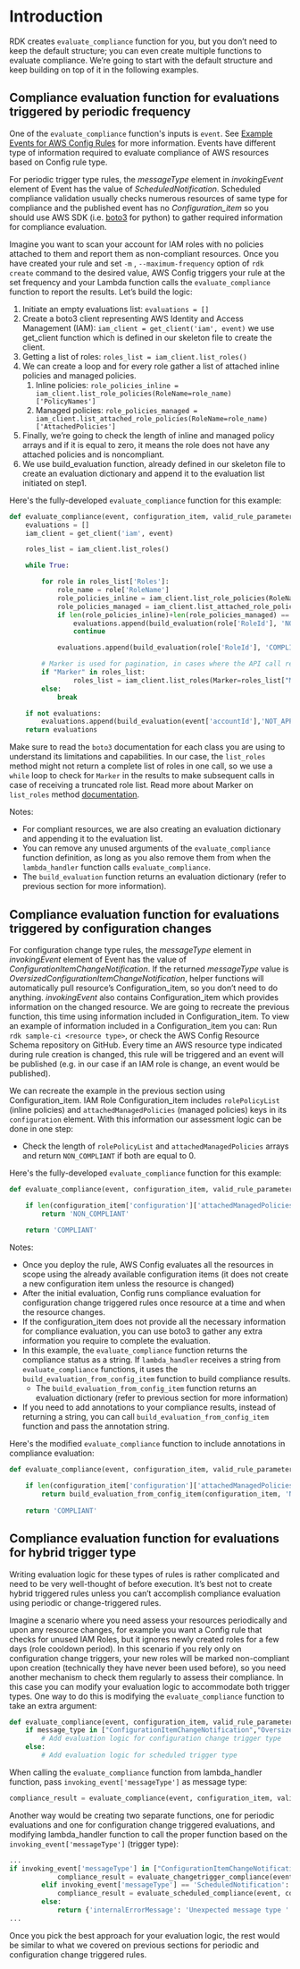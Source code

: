 # Introduction

RDK creates `evaluate_compliance` function for you, but you don’t need to keep the default structure; you can even create multiple functions to evaluate compliance. We’re going to start with the default structure and keep building on top of it in the following examples.

## Compliance evaluation function for evaluations triggered by periodic frequency

One of the `evaluate_compliance` function's inputs is `event`. See [Example Events for AWS Config Rules](https://docs.aws.amazon.com/config/latest/developerguide/evaluate-config_develop-rules_example-events.html) for more information. Events have different type of information required to evaluate compliance of AWS resources based on Config rule type.

For periodic trigger type rules, the _messageType_ element in _invokingEvent_ element of Event has the value of _ScheduledNotification_. Scheduled compliance validation usually checks numerous resources of same type for compliance and the published event has no _Configuration_item_ so you should use AWS SDK (i.e. [boto3](https://boto3.amazonaws.com/v1/documentation/api/latest/guide/quickstart.html) for python) to gather required information for compliance evaluation.

Imagine you want to scan your account for IAM roles with no policies attached to them and report them as non-compliant resources. Once you have created your rule and set `-m` , `--maximum-frequency` option of `rdk create` command to the desired value, AWS Config triggers your rule at the set frequency and your Lambda function calls the `evaluate_compliance` function to report the results.
Let’s build the logic:

1. Initiate an empty evaluations list: `evaluations = []`
2. Create a boto3 client representing AWS Identity and Access Management (IAM): `iam_client = get_client('iam', event)`
we use get_client function which is defined in our skeleton file to create the client.
3. Getting a list of roles: `roles_list = iam_client.list_roles()`
4. We can create a loop and for every role gather a list of attached inline policies and managed policies.
   1. Inline policies: `role_policies_inline = iam_client.list_role_policies(RoleName=role_name)['PolicyNames']`
   2. Managed policies: `role_policies_managed = iam_client.list_attached_role_policies(RoleName=role_name)['AttachedPolicies']`
5. Finally, we’re going to check the length of inline and managed policy arrays and if it is equal to zero, it means the role does not have any attached policies and is noncompliant.
6. We use build_evaluation function, already defined in our skeleton file to create an evaluation dictionary and append it to the evaluation list initiated on step1.

Here's the fully-developed `evaluate_compliance` function for this example:

```python
def evaluate_compliance(event, configuration_item, valid_rule_parameters):
    evaluations = []
    iam_client = get_client('iam', event)

    roles_list = iam_client.list_roles()

    while True:

        for role in roles_list['Roles']:
            role_name = role['RoleName']
            role_policies_inline = iam_client.list_role_policies(RoleName=role_name)['PolicyNames']
            role_policies_managed = iam_client.list_attached_role_policies(RoleName=role_name)['AttachedPolicies']
            if len(role_policies_inline)+len(role_policies_managed) == 0 :
                evaluations.append(build_evaluation(role['RoleId'], 'NON_COMPLIANT', event, resource_type='AWS::IAM::Role'))
                continue

            evaluations.append(build_evaluation(role['RoleId'], 'COMPLIANT', event, resource_type='AWS::IAM::Role'))

        # Marker is used for pagination, in cases where the API call returns too many results to display at once
        if "Marker" in roles_list:
                roles_list = iam_client.list_roles(Marker=roles_list["Marker"])
        else:
            break

    if not evaluations:
        evaluations.append(build_evaluation(event['accountId'],'NOT_APPLICABLE', event, resource_type='AWS::::Account'))
    return evaluations

```

Make sure to read the `boto3` documentation for each class you are using to understand its limitations and capabilities. In our case, the `list_roles` method might not return a complete list of roles in one call, so we use a `while` loop to check for `Marker` in the results to make subsequent calls in case of receiving a truncated role list. Read more about Marker on `list_roles` method [documentation](https://boto3.amazonaws.com/v1/documentation/api/1.9.42/reference/services/iam.html#IAM.Client.list_roles).

Notes:

- For compliant resources, we are also creating an evaluation dictionary and appending it to the evaluation list.
- You can remove any unused arguments of the `evaluate_compliance` function definition, as long as you also remove them from when the `lambda_handler` function calls `evaluate_compliance`.
- The `build_evaluation` function returns an evaluation dictionary (refer to previous section for more information).

## Compliance evaluation function for evaluations triggered by configuration changes

For configuration change type rules, the _messageType_ element in _invokingEvent_ element of Event has the value of _ConfigurationItemChangeNotification_. If the returned _messageType_ value is _OversizedConfigurationItemChangeNotification_, helper functions will automatically pull resource’s Configuration_item, so you don’t need to do anything. _invokingEvent_ also contains Configuration_item which provides information on the changed resource. We are going to recreate the previous function, this time using information included in Configuration_item. To view an example of information included in a Configuration_item you can:
Run `rdk sample-ci <resource type>`, or check the AWS Config Resource Schema repository on GitHub. Every time an AWS resource type indicated during rule creation is changed, this rule will be triggered and an event will be published (e.g. in our case if an IAM role is change, an event would be published).

We can recreate the example in the previous section using Configuration_item. IAM Role Configuration_item includes `rolePolicyList` (inline policies) and `attachedManagedPolicies` (managed policies) keys in its `configuration` element. With this information our assessment logic can be done in one step:

- Check the length of `rolePolicyList` and `attachedManagedPolicies` arrays and return `NON_COMPLIANT` if both are equal to 0.

Here's the fully-developed `evaluate_compliance` function for this example:

```python
def evaluate_compliance(event, configuration_item, valid_rule_parameters):

    if len(configuration_item['configuration']['attachedManagedPolicies'])+len(configuration_item['configuration']['rolePolicyList']) == 0:
        return 'NON_COMPLIANT'
    
    return 'COMPLIANT'

```

Notes:

- Once you deploy the rule, AWS Config evaluates all the resources in scope using the already available configuration items (it does not create a new configuration item unless the resource is changed)
- After the initial evaluation, Config runs compliance evaluation for configuration change triggered rules once resource at a time and when the resource changes.
- If the configuration_item does not provide all the necessary information for compliance evaluation, you can use boto3 to gather any extra information you require to complete the evaluation.
- In this example, the `evaluate_compliance` function returns the compliance status as a string. If `lambda_handler` receives a string from `evaluate_compliance` functions, it uses the `build_evaluation_from_config_item` function to build compliance results.
  - The `build_evaluation_from_config_item` function returns an evaluation dictionary (refer to previous section for more information)
- If you need to add annotations to your compliance results, instead of returning a string, you can call `build_evaluation_from_config_item` function and pass the annotation string.

Here's the modified `evaluate_compliance` function to include annotations in compliance evaluation:

```python
def evaluate_compliance(event, configuration_item, valid_rule_parameters):

    if len(configuration_item['configuration']['attachedManagedPolicies'])+len(configuration_item['configuration']['rolePolicyList']) == 0:
        return build_evaluation_from_config_item(configuration_item, 'NON_COMPLIANT', annotation='Your custom annotation')
    
    return 'COMPLIANT'
```

## Compliance evaluation function for evaluations for hybrid trigger type

Writing evaluation logic for these types of rules is rather complicated and need to be very well-thought of before execution. It’s best not to create hybrid triggered rules unless you can’t accomplish compliance evaluation using periodic or change-triggered rules.

Imagine a scenario where you need assess your resources periodically and upon any resource changes, for example you want a Config rule that checks for unused IAM Roles, but it ignores newly created roles for a few days (role cooldown period). In this scenario if you rely only on configuration change triggers, your new roles will be marked non-compliant upon creation (technically they have never been used before), so you need another mechanism to check them regularly to assess their compliance. In this case you can modify your evaluation logic to accommodate both trigger types. One way to do this is modifying the `evaluate_compliance` function to take an extra argument:

```python
def evaluate_compliance(event, configuration_item, valid_rule_parameters, message_type):
    if message_type in ["ConfigurationItemChangeNotification","OversizedConfigurationItemChangeNotification"]:
        # Add evaluation logic for configuration change trigger type
    else:
        # Add evaluation logic for scheduled trigger type

```

When calling the `evaluate_compliance` function from lambda_handler function, pass `invoking_event['messageType']` as message type:

```python
compliance_result = evaluate_compliance(event, configuration_item, valid_rule_parameters, invoking_event['messageType'])
```

Another way would be creating two separate functions, one for periodic evaluations and one for configuration change triggered evaluations, and modifying lambda_handler function to call the proper function based on the `invoking_event['messageType']` (trigger type):

```python
...
if invoking_event['messageType'] in ["ConfigurationItemChangeNotification","OversizedConfigurationItemChangeNotification"]:
            compliance_result = evaluate_changetrigger_compliance(event, configuration_item, rule_parameters)
        elif invoking_event['messageType'] == 'ScheduledNotification':
            compliance_result = evaluate_scheduled_compliance(event, configuration_item, rule_parameters)
        else:
            return {'internalErrorMessage': 'Unexpected message type ' + str(invoking_event)}
...
```

Once you pick the best approach for your evaluation logic, the rest would be similar to what we covered on previous sections for periodic and configuration change triggered rules.
